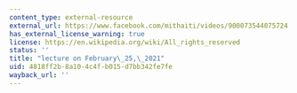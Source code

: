 ```yaml
---
content_type: external-resource
external_url: https://www.facebook.com/mithaiti/videos/900073544075724
has_external_license_warning: true
license: https://en.wikipedia.org/wiki/All_rights_reserved
status: ''
title: "lecture on February\_25,\_2021"
uid: 4818ff2b-8a10-4c4f-b015-d7bb342fe7fe
wayback_url: ''
---
```

